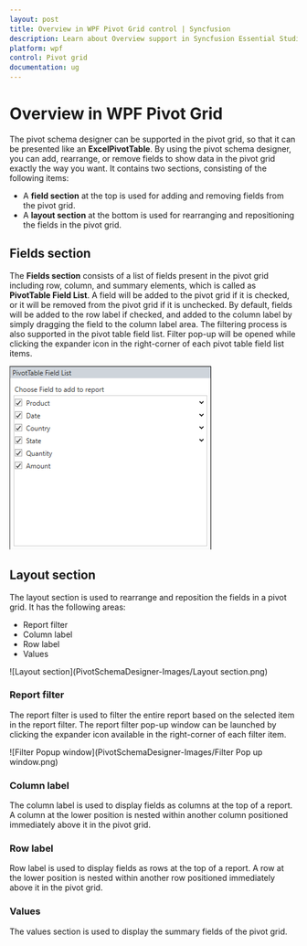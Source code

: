 ```yaml
---
layout: post
title: Overview in WPF Pivot Grid control | Syncfusion
description: Learn about Overview support in Syncfusion Essential Studio WPF Pivot Grid control, its elements and more details.
platform: wpf
control: Pivot grid
documentation: ug
---
```


# Overview in WPF Pivot Grid

The pivot schema designer can be supported in the pivot grid, so that it can be presented like an **ExcelPivotTable**. By using the pivot schema designer, you can add, rearrange, or remove fields to show data in the pivot grid exactly the way you want. It contains two sections, consisting of the following items:

* A **field section** at the top is used for adding and removing fields from the pivot grid.
* A **layout section** at the bottom is used for rearranging and repositioning the fields in the pivot grid.

## Fields section

The **Fields section** consists of a list of fields present in the pivot grid including row, column, and summary elements, which is called as **PivotTable Field List**. A field will be added to the pivot grid if it is checked, or it will be removed from the pivot grid if it is unchecked. By default, fields will be added to the row label if checked, and added to the column label by simply dragging the field to the column label area. The filtering process is also supported in the pivot table field list. Filter pop-up will be opened while clicking the expander icon in the right-corner of each pivot table field list items.

![FieldsSection](PivotSchemaDesigner-Images/FieldsSection.png)

## Layout section

The layout section is used to rearrange and reposition the fields in a pivot grid. It has the following areas:

* Report filter
* Column label
* Row label
* Values

![Layout section](PivotSchemaDesigner-Images/Layout section.png)

### Report filter

The report filter is used to filter the entire report based on the selected item in the report filter. The report filter pop-up window can be launched by clicking the expander icon available in the right-corner of each filter item.

![Filter Popup window](PivotSchemaDesigner-Images/Filter Pop up window.png)

### Column label

The column label is used to display fields as columns at the top of a report. A column at the lower position is nested within another column positioned immediately above it in the pivot grid.

### Row label

Row label is used to display fields as rows at the top of a report. A row at the lower position is nested within another row positioned immediately above it in the pivot grid.

### Values

The values section is used to display the summary fields of the pivot grid.
